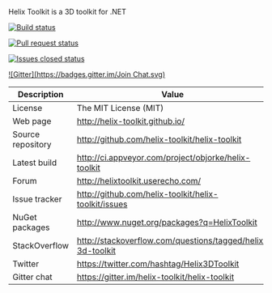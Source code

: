 Helix Toolkit is a 3D toolkit for .NET

[![Build status](https://ci.appveyor.com/api/projects/status/tmqafdk9p7o98gw7)](https://ci.appveyor.com/project/objorke/helix-toolkit)

[![Pull request status](http://www.issuestats.com/github/helix-toolkit/helix-toolkit/badge/pr?style=flat)](http://www.issuestats.com/github/helix-toolkit/helix-toolkit/)

[![Issues closed status](http://www.issuestats.com/github/helix-toolkit/helix-toolkit/badge/issue?style=flat)](http://www.issuestats.com/github/helix-toolkit/helix-toolkit/)

[![Gitter](https://badges.gitter.im/Join Chat.svg)](https://gitter.im/helix-toolkit/helix-toolkit?utm_source=badge&utm_medium=badge&utm_campaign=pr-badge&utm_content=badge)

Description         | Value
--------------------|-----------------------
License             | The MIT License (MIT)
Web page            | http://helix-toolkit.github.io/
Source repository   | http://github.com/helix-toolkit/helix-toolkit
Latest build        | http://ci.appveyor.com/project/objorke/helix-toolkit
Forum               | http://helixtoolkit.userecho.com/
Issue tracker       | http://github.com/helix-toolkit/helix-toolkit/issues
NuGet packages      | http://www.nuget.org/packages?q=HelixToolkit
StackOverflow       | http://stackoverflow.com/questions/tagged/helix-3d-toolkit
Twitter             | https://twitter.com/hashtag/Helix3DToolkit
Gitter chat         | https://gitter.im/helix-toolkit/helix-toolkit
